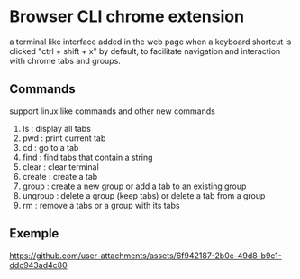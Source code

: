 # Browser CLI chrome extension
a terminal like interface added in the web page when a keyboard shortcut is clicked "ctrl + shift + x" by default, to facilitate navigation and interaction with chrome tabs and groups.

## Commands
support linux like commands and other new commands
1. ls : display all tabs
2. pwd : print current tab
3. cd : go to a tab
4. find : find tabs that contain a string
5. clear : clear terminal
6. create : create a tab
7. group : create a new group or add a tab to an existing group
8. ungroup : delete a group (keep tabs) or delete a tab from a group
9. rm : remove a tabs or a group with its tabs

## Exemple

https://github.com/user-attachments/assets/6f942187-2b0c-49d8-b9c1-ddc943ad4c80

